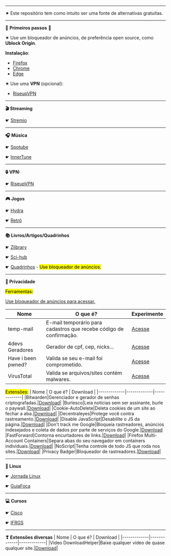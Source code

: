 ***
✷ Este repositório tem como intuito ser uma fonte de alternativas gratuitas.
***
🛑 **Primeiros passos** 🛑

✷ Use um bloqueador de anúncios, de preferência open source, como **Ublock Origin**.

**Instalação**:

- [Firefox](https://addons.mozilla.org/en-US/firefox/addon/ublock-origin/)
- [Chrome](https://chromewebstore.google.com/detail/ublock-origin/cjpalhdlnbpafiamejdnhcphjbkeiagm?hl=en)
- [Edge](https://microsoftedge.microsoft.com/addons/detail/ublock-origin/odfafepnkmbhccpbejgmiehpchacaeak)

✷ Use uma **VPN** (opcional):

- [RiseupVPN](/pages/riseupVPN.md) 
***

**🎬 Streaming**

☛ [Stremio](/pages/stremio.md)
***
**🎧 Música**

☛ [Spotube](/pages/spotube.md)

☛ [InnerTune](/pages/innertune.md)
***
**🔒 VPN:**

☛ [RiseupVPN](/pages/riseupVPN.md)
***
**🎮 Jogos**

☛ [Hydra](/pages/hydra.md)

☛ [Retrô](/pages/refRetro.md)
***
**📚 Livros/Artigos/Quadrinhos**

☛ [Zlibrary](/pages/zlibrary.md)

☛ [Sci-hub](/pages/schiHub.md)

☛ [Quadrinhos](https://baixarquadrinhos.net/) - <mark>Use bloqueador de anúncios.</mark>

***
**🔐 Privacidade**

<mark>Ferramentas:</mark>

[Use bloqueador de anúncios para acessar.](https://ublockorigin.com/)

| Nome | O que é? | Experimente |
|-------------|-------------|-------------|
|temp-mail|E-mail temporário para cadastros que recebe código de confirmação.|[Acesse](https://temp-mail.org)|
|4devs Geradores|Gerador de cpf, cep, nicks...|[Acesse](https://www.4devs.com.br/)|
|Have i been pwned?|Valida se seu e-mail foi comprometido.|[Acesse](https://haveibeenpwned.com/)|
|VirusTotal|Valida se arquivos/sites contém malwares.|[Acesse](https://www.virustotal.com/gui/)|

<mark>Extensões:</mark>
| Nome | O que é? | Download |
|-------------|-------------|-------------|
|Bitwarden|Gerenciador e gerador de senhas criptografadas.|[Download](https://bitwarden.com/download/#downloads-web-browser)|
|Burlesco|Leia notícias sem ser assinante, burle o paywall.|[Download](https://burles.co/)|
|Cookie-AutoDelete|Deleta cookies de um site ao fechar a aba.|[Download](https://github.com/Cookie-AutoDelete/Cookie-AutoDelete?tab=readme-ov-file/heading-element)|
|Decentraleyes|Protege você contra rastreamento.|[Download](https://decentraleyes.org/)|
|Disable JavaScript|Desabilite o JS da página.|[Download](https://github.com/dpacassi/disable-javascript?tab=readme-ov-file)|
|Don't track me Google|Bloqueia rastreadores, anúncios indesejados e coleta de dados por parte de serviços do Google.|[Download](https://github.com/Rob--W/dont-track-me-google?tab=readme-ov-file)
|FastForward|Contorna encurtadores de links.|[Download](https://fastforward.team/)| 
|Firefox Multi-Account Containers|Separa abas do seu navegador em containers individuais.|[Download](https://addons.mozilla.org/pt-BR/firefox/addon/multi-account-containers/)|
|NoScript|Tenha controle de todo JS que roda nos sites.|[Download](https://noscript.net/getit/)|
|Privacy Badger|Bloqueador de rastreadores.|[Download](https://privacybadger.org/)|
***

**🐧 Linux**

☛ [Jornada Linux](https://linuxjourney.com/)

☛ [GuiaFoca](https://www.guiafoca.org/)
***
**💻 Cursos**

☛ [Cisco](https://skillsforall.com/)

☛ [IFRGS](https://moodle.ifrs.edu.br/course/index.php?categoryid=38)
***
**❣ Extensões diversas**
| Nome | O que é? | Download |
|-------------|-------------|-------------|
|Video DownloadHelper|Baixe qualquer vídeo de quase qualquer site.|[Download](https://www.downloadhelper.net/)|